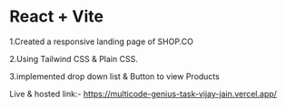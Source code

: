 # React + Vite

1.Created a responsive landing page of SHOP.CO

2.Using Tailwind CSS & Plain CSS.

3.implemented drop down list & Button to view Products

Live & hosted link:-
https://multicode-genius-task-vijay-jain.vercel.app/
